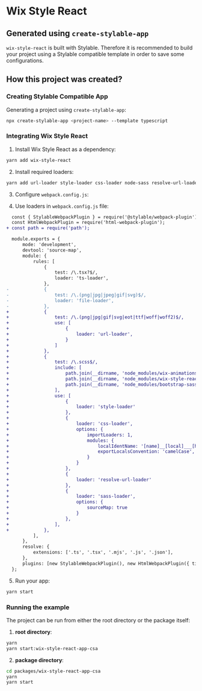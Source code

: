 # Wix Style React 
## Generated using `create-stylable-app`

`wix-style-react` is built with Stylable. Therefore it is recommended to build your project using a Stylable compatible template in order to save some configurations. 


## How this project was created?

### Creating Stylable Compatible App

Generating a project using `create-stylable-app`:
```bash
npx create-stylable-app <project-name> --template typescript
```

### Integrating Wix Style React

1. Install Wix Style React as a dependency:
```bash
yarn add wix-style-react
```
2. Install required loaders:
```bash
yarn add url-loader style-loader css-loader node-sass resolve-url-loader sass-loader --dev
```
3. Configure `webpack.config.js`:

4. Use loaders in `webpack.config.js` file:
```diff
  const { StylableWebpackPlugin } = require('@stylable/webpack-plugin');
  const HtmlWebpackPlugin = require('html-webpack-plugin');
+ const path = require('path');

  module.exports = {
      mode: 'development',
      devtool: 'source-map',
      module: {
          rules: [
              {
                  test: /\.tsx?$/,
                  loader: 'ts-loader',
              },
-             {
-                 test: /\.(png|jpg|jpeg|gif|svg)$/,
-                 loader: 'file-loader',
-             },
+             {
+                 test: /\.(png|jpg|gif|svg|eot|ttf|woff|woff2)$/,
+                 use: [
+                     {
+                         loader: 'url-loader',
+                     }
+                 ]
+             },
+             {
+                 test: /\.scss$/,
+                 include: [
+                     path.join(__dirname, 'node_modules/wix-animations'),
+                     path.join(__dirname, 'node_modules/wix-style-react'),
+                     path.join(__dirname, 'node_modules/bootstrap-sass')
+                 ],
+                 use: [
+                     {
+                         loader: 'style-loader'
+                     },
+                     {
+                         loader: 'css-loader',
+                         options: {
+                             importLoaders: 1,
+                             modules: {
+                                 localIdentName: '[name]__[local]___[hash:base64:5]',
+                                 exportLocalsConvention: 'camelCase',
+                             }
+                         }
+                     },
+                     {
+                         loader: 'resolve-url-loader'
+                     },
+                     {
+                         loader: 'sass-loader',
+                         options: {
+                             sourceMap: true
+                         }
+                     },
+                 ],
+             },
          ],
      },
      resolve: {
          extensions: ['.ts', '.tsx', '.mjs', '.js', '.json'],
      },
      plugins: [new StylableWebpackPlugin(), new HtmlWebpackPlugin({ title: 'Stylable App' })],
  };
```

5. Run your app:
```bash
yarn start
```

### Running the example
The project can be run from either the root directory or the package itself:
1. **root directory**: 
```bash 
yarn
yarn start:wix-style-react-app-csa
```

2. **package directory**: 
```bash 
cd packages/wix-style-react-app-csa
yarn
yarn start
```